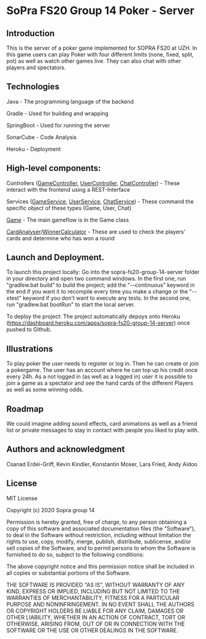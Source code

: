 # SoPra FS20 Group 14 Poker - Server

## Introduction

This is the server of a poker game implemented for SOPRA FS20 at UZH.
In this game users can play Poker with four different limits (none, fixed, split, pot) as well as watch other games live. They can also chat with other players and spectators. 

## Technologies
Java - The programming language of the backend

Gradle - Used for building and wrapping

SpringBoot - Used for running the server

SonarCube - Code Analysis

Heroku - Deployment


## High-level components: 
Controllers ([GameController](src/main/java/ch/uzh/ifi/seal/soprafs20/controller/GameController.java), [UserController](src/main/java/ch/uzh/ifi/seal/soprafs20/controller/UserController.java), [ChatController](src/main/java/ch/uzh/ifi/seal/soprafs20/controller/ChatController.java)) - These interact with the frontend using a REST-Interface

Services ([GameService](src/main/java/ch/uzh/ifi/seal/soprafs20/service/GameService.java), [UserService](src/main/java/ch/uzh/ifi/seal/soprafs20/service/UserService.java), [ChatService](src/main/java/ch/uzh/ifi/seal/soprafs20/service/ChatService.java)) - These command the specific object of these types (Game, User, Chat)

[Game](src/main/java/ch/uzh/ifi/seal/soprafs20/entity/Game.java) - The main gameflow is in the Game class

[CardAnalyser](src/main/java/ch/uzh/ifi/seal/soprafs20/cards/CardAnalyser.java)/[WinnerCalculator](src/main/java/ch/uzh/ifi/seal/soprafs20/cards/WinnerCalculator.java) - These are used to check the players' cards and determine who has won a round


## Launch and Deployment.
To launch this project locally:
Go into the sopra-fs20-group-14-server folder in your directory and open two command windows. In the first one, run "gradlew.bat build" to build the project; add the "--continuous" keyword in the end if you want it to recompile every time you make a change or the "--xtest" keyword if you don't want to execute any tests. In the second one, run "gradlew.bat bootRun" to start the local server.

To deploy the project:
The project automatically depoys onto Heroku (https://dashboard.heroku.com/apps/sopra-fs20-group-14-server) once pushed to Github.

## Illustrations
To play poker the user needs to register or log in. Then he can create or join a pokergame. The user has an account where he can top up his credit once every 24h. As a not logged in (as well as a logged in) user it is possible to join a game as a spectator and see the hand cards of the different Players as well as some winning odds. 


## Roadmap
We could imagine adding sound effects, card animations as well as a
friend list or private messages to stay in contact with people you liked to play with. 

## Authors and acknowledgment
Csanad Erdei-Griff, Kevin Kindler, Konstantin Moser, Lara Fried, Andy Aidoo

## License
MIT License

Copyright (c) 2020 Sopra group 14

Permission is hereby granted, free of charge, to any person obtaining a copy
of this software and associated documentation files (the "Software"), to deal
in the Software without restriction, including without limitation the rights
to use, copy, modify, merge, publish, distribute, sublicense, and/or sell
copies of the Software, and to permit persons to whom the Software is
furnished to do so, subject to the following conditions:

The above copyright notice and this permission notice shall be included in all
copies or substantial portions of the Software.

THE SOFTWARE IS PROVIDED "AS IS", WITHOUT WARRANTY OF ANY KIND, EXPRESS OR
IMPLIED, INCLUDING BUT NOT LIMITED TO THE WARRANTIES OF MERCHANTABILITY,
FITNESS FOR A PARTICULAR PURPOSE AND NONINFRINGEMENT. IN NO EVENT SHALL THE
AUTHORS OR COPYRIGHT HOLDERS BE LIABLE FOR ANY CLAIM, DAMAGES OR OTHER
LIABILITY, WHETHER IN AN ACTION OF CONTRACT, TORT OR OTHERWISE, ARISING FROM,
OUT OF OR IN CONNECTION WITH THE SOFTWARE OR THE USE OR OTHER DEALINGS IN THE
SOFTWARE.





